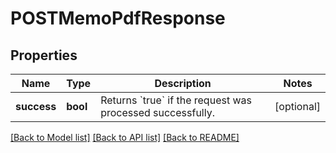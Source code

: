 # POSTMemoPdfResponse

## Properties
Name | Type | Description | Notes
------------ | ------------- | ------------- | -------------
**success** | **bool** | Returns &#x60;true&#x60; if the request was processed successfully.  | [optional] 

[[Back to Model list]](../README.md#documentation-for-models) [[Back to API list]](../README.md#documentation-for-api-endpoints) [[Back to README]](../README.md)


